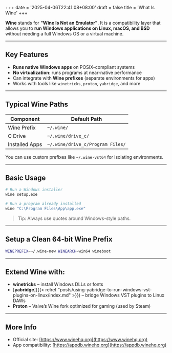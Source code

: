 +++
date = '2025-04-06T22:41:08+08:00'
draft = false
title = 'What Is Wine'
+++


**Wine** stands for **"Wine Is Not an Emulator"**. It is a compatibility layer that allows you to **run Windows applications on Linux, macOS, and BSD** without needing a full Windows OS or a virtual machine.

---

## Key Features

- **Runs native Windows apps** on POSIX-compliant systems
- **No virtualization**: runs programs at near-native performance
- Can integrate with **Wine prefixes** (separate environments for apps)
- Works with tools like `winetricks`, `proton`, `yabridge`, and more

---

## Typical Wine Paths

| Component      | Default Path |
|----------------|--------------|
| Wine Prefix    | `~/.wine/`   |
| C Drive        | `~/.wine/drive_c/` |
| Installed Apps | `~/.wine/drive_c/Program Files/` |

You can use custom prefixes like `~/.wine-vst64` for isolating environments.

---

## Basic Usage

```bash
# Run a Windows installer
wine setup.exe

# Run a program already installed
wine "C:\Program Files\App\app.exe"
```

> Tip: Always use quotes around Windows-style paths.

---

## Setup a Clean 64-bit Wine Prefix

```bash
WINEPREFIX=~/.wine-new WINEARCH=win64 wineboot
```

---

## Extend Wine with:

- **winetricks** – install Windows DLLs or fonts
- [**yabridge**]({{< relref "posts/using-yabridge-to-run-windows-vst-plugins-on-linux/index.md" >}}) – bridge Windows VST plugins to Linux DAWs
- **Proton** – Valve’s Wine fork optimized for gaming (used by Steam)

---

## More Info

- Official site: [https://www.winehq.org](https://www.winehq.org)
- App compatibility: [https://appdb.winehq.org](https://appdb.winehq.org)
